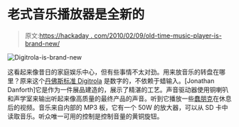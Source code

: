 # 老式音乐播放器是全新的

> 原文:[https://hackaday . com/2010/02/09/old-time-music-player-is-brand-new/](https://hackaday.com/2010/02/09/old-time-music-player-is-brand-new/)

![](../Images/17cee7f737e7e5c6d929416e48dbb4f2.png "Digitrola-is-brand-new")

这看起来像昔日的家庭娱乐中心，但有些事情不太对劲。用来放音乐的转盘在哪里？原来这个[丹佛斯标准 Digitrola](http://www.flickr.com/photos/34447700@N00/sets/72157622109891783/) 是数字的，不依赖于蜡输入。[Jonathan Danforth]它是作为一件展品建造的，展示了精湛的工艺。声音驱动器使用铜喇叭和声学室来输出听起来像高质量的最终产品的声音。听到它播放一些[蠢朋克](http://hackaday.com/2009/10/13/daft-punk-replica-helmet/)在休息后的视频。音乐来自内部的 MP3 板，它有一个 50W 的放大器，可以从 SD 卡中读取音乐。听众唯一可用的控制是控制音量的黄铜旋钮。